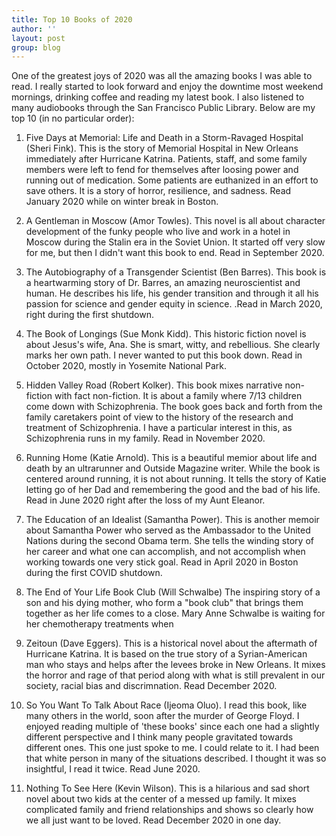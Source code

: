 ```yaml
---
title: Top 10 Books of 2020
author: ''
layout: post
group: blog
---
```


One of the greatest joys of 2020 was all the amazing books I was able to read. I really started to look forward and enjoy the downtime most weekend mornings, drinking coffee and reading my latest book. I also listened to many audiobooks through the San Francisco Public Library. Below are my top 10 (in no particular order):
<br>

1. Five Days at Memorial: Life and Death in a Storm-Ravaged Hospital (Sheri Fink). This is the story of Memorial Hospital in New Orleans immediately after Hurricane Katrina. Patients, staff, and some family members were left to fend for themselves after loosing power and running out of medication. Some patients are euthanized in an effort to save others. It is a story of horror, resilience, and sadness. Read January 2020 while on winter break in Boston.

2. A Gentleman in Moscow (Amor Towles). This novel is all about character development of the funky people who live and work in a hotel in Moscow during the Stalin era in the Soviet Union. It started off very slow for me, but then I didn't want this book to end. Read in September 2020.

3. The Autobiography of a Transgender Scientist (Ben Barres). This book is a heartwarming story of Dr. Barres, an amazing neuroscientist and human. He describes his life, his gender transition and through it all his passion for science and gender equity in science. .Read in March 2020, right during the first shutdown.

4. The Book of Longings (Sue Monk Kidd). This historic fiction novel is about Jesus's wife, Ana. She is smart, witty, and rebellious. She clearly marks her own path. I never wanted to put this book down. Read in October 2020, mostly in Yosemite National Park.

5. Hidden Valley Road (Robert Kolker). This book mixes narrative non-fiction with fact non-fiction. It is about a family where 7/13 children come down with Schizophrenia. The book goes back and forth from the family caretakers point of view to the history of the research and treatment of Schizophrenia. I have a particular interest in this, as Schizophrenia runs in my family. Read in November 2020.

6. Running Home (Katie Arnold). This is a beautiful memior about life and death by an ultrarunner and Outside Magazine writer. While the book is centered around running, it is not about running. It tells the story of Katie letting go of her Dad and remembering the good and the bad of his life. Read in June 2020 right after the loss of my Aunt Eleanor.

7. The Education of an Idealist (Samantha Power). This is another memoir about Samantha Power who served as the Ambassador to the United Nations during the second Obama term. She tells the winding story of her career and what one can accomplish, and not accomplish when working towards one very stick goal. Read in April 2020 in Boston during the first COVID shutdown.

7. The End of Your Life Book Club (Will Schwalbe) The inspiring story of a son and his dying mother, who form a "book club" that brings them together as her life comes to a close. Mary Anne Schwalbe is waiting for her chemotherapy treatments when

8. Zeitoun (Dave Eggers). This is a historical novel about the aftermath of Hurricane Katrina. It is based on the true story of a Syrian-American man who stays and helps after the levees broke in New Orleans. It mixes the horror and rage of that period along with what is still prevalent in our society, racial bias and discrimnation. Read December 2020.

9. So You Want To Talk About Race (Ijeoma Oluo). I read this book, like many others in the world, soon after the murder of George Floyd. I enjoyed reading multiple of 'these books' since each one had a slightly different perspective and I think many people gravitated towards different ones. This one just spoke to me. I could relate to it. I had been that white person in many of the situations described. I thought it was so insightful, I read it twice. Read June 2020.

10. Nothing To See Here (Kevin Wilson). This is a hilarious and sad short novel about two kids at the center of a messed up family. It mixes complicated family and friend relationships and shows so clearly how we all just want to be loved. Read December 2020 in one day.
